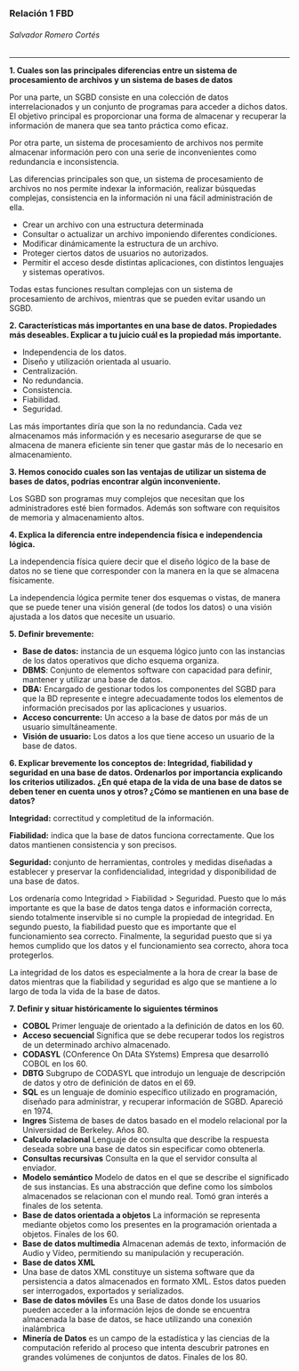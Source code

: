 ### Relación 1 FBD

###### Salvador Romero Cortés

---

**1. Cuales son las principales diferencias entre un sistema de procesamiento de archivos y un sistema de bases de datos**

Por una parte, un SGBD consiste en una colección de datos interrelacionados y un conjunto de programas para acceder a dichos datos. El objetivo principal es proporcionar una forma de almacenar y recuperar la información de manera que sea tanto práctica como eficaz.

Por otra parte, un sistema de procesamiento de archivos nos permite almacenar información pero con una serie de inconvenientes como redundancia e inconsistencia.

Las diferencias principales son que, un sistema de procesamiento de archivos no nos permite indexar la información, realizar búsquedas complejas, consistencia en la información ni una fácil administración de ella.

* Crear un archivo con una estructura determinada
* Consultar o actualizar un archivo imponiendo diferentes condiciones.
* Modificar dinámicamente la estructura de un archivo.
* Proteger ciertos datos de usuarios no autorizados.
* Permitir el acceso desde distintas aplicaciones, con distintos lenguajes y sistemas operativos.

Todas estas funciones resultan complejas con un sistema de procesamiento de archivos, mientras que se pueden evitar usando un SGBD.

**2. Características más importantes en una base de datos. Propiedades más deseables. Explicar a tu juicio cuál es la propiedad más importante.**

* Independencia de los datos.
* Diseño y utilización orientada al usuario.
* Centralización.
* No redundancia.
* Consistencia.
* Fiabilidad.
* Seguridad.

Las más importantes diría que son la no redundancia. Cada vez almacenamos más información y es necesario asegurarse de que se almacena de manera eficiente sin tener que gastar más de lo necesario en almacenamiento.

**3. Hemos conocido cuales son las ventajas de utilizar un sistema de bases de datos, podrías encontrar algún inconveniente.**

Los SGBD son programas muy complejos que necesitan que los administradores esté bien formados. Además son software con requisitos de memoria y almacenamiento altos.

**4. Explica la diferencia entre independencia física e independencia lógica.**

La independencia física quiere decir que el diseño lógico de la base de datos no se tiene que corresponder con la manera en la que se almacena físicamente. 

La independencia lógica permite tener dos esquemas o vistas, de manera que se puede tener una visión general (de todos los datos) o una visión ajustada a los datos que necesite un usuario.

**5. Definir brevemente:**

* **Base de datos:** instancia de un esquema lógico junto con las instancias de los datos operativos que dicho esquema organiza.
* **DBMS**: Conjunto de elementos software con capacidad para definir, mantener y utilizar una base de datos.
* **DBA:** Encargado de gestionar todos los componentes del SGBD para que la BD represente e integre adecuadamente todos los elementos de información precisados por las aplicaciones y usuarios.
* **Acceso concurrente:** Un acceso a la base de datos por más de un usuario simultáneamente.
* **Visión de usuario:** Los datos a los que tiene acceso un usuario de la base de datos.

**6. Explicar brevemente los conceptos de: Integridad, fiabilidad y seguridad en una base de datos. Ordenarlos por importancia explicando los criterios utilizados. ¿En qué etapa de la vida de una base de datos se deben tener en cuenta unos y otros? ¿Cómo se mantienen en una base de datos?**

**Integridad:** correctitud y completitud de la información.

**Fiabilidad:** indica que la base de datos funciona correctamente. Que los datos mantienen consistencia y son precisos.

**Seguridad:** conjunto de herramientas, controles y medidas diseñadas a establecer y preservar la confidencialidad, integridad y disponibilidad de una base de datos.

Los ordenaría como Integridad > Fiabilidad > Seguridad. Puesto que lo más importante es que la base de datos tenga datos e información correcta, siendo totalmente inservible si no cumple la propiedad de integridad. En segundo puesto, la fiabilidad puesto que es importante que el funcionamiento sea correcto. Finalmente, la seguridad puesto que si ya hemos cumplido que los datos y el funcionamiento sea correcto, ahora toca protegerlos.

La integridad de los datos es especialmente a la hora de crear la base de datos mientras que la fiabilidad y seguridad es algo que se mantiene a lo largo de toda la vida de la base de datos.

**7. Definir y situar históricamente lo siguientes términos**
* **COBOL** Primer lenguaje de orientado a la definición de datos en los 60.
* **Acceso secuencial** Significa que se debe recuperar todos los registros de un determinado archivo almacenado. 
* **CODASYL** (COnference On DAta SYstems) Empresa que desarrolló COBOL en los 60.
* **DBTG** Subgrupo de CODASYL que introdujo un lenguaje de descripción de datos y otro de definición de datos en el 69.
* **SQL** es un lenguaje de dominio específico utilizado en programación, diseñado para administrar, y recuperar información de SGBD. Apareció en 1974.
* **Ingres** Sistema de bases de datos basado en el modelo relacional por la Universidad de Berkeley. Años 80.
* **Calculo relacional** Lenguaje de consulta que describe la respuesta deseada sobre una base de datos sin especificar como obtenerla.
* **Consultas recursivas** Consulta en la que el servidor consulta al enviador.
* **Modelo semántico** Modelo de datos en el que se describe el significado de sus instancias. Es una abstracción que define como los símbolos almacenados se relacionan con el mundo real. Tomó gran interés a finales de los setenta.
* **Base de datos orientada a objetos** La información se representa mediante objetos como los presentes en la programación orientada a objetos. Finales de los 60.
* **Base de datos multimedia** Almacenan además de texto, información de Audio y Vídeo, permitiendo su manipulación y recuperación.
* **Base de datos XML** 
* Una base de datos XML constituye un sistema software que da persistencia a datos almacenados en formato XML. Estos datos pueden ser interrogados, exportados y serializados.
* **Base de datos móviles** Es una Base de datos donde los usuarios pueden acceder a la información lejos de donde se encuentra almacenada la base de datos, se hace utilizando una conexión inalámbrica
* **Minería de Datos** es un campo de la estadística y las ciencias de la computación referido al proceso que intenta descubrir patrones en grandes volúmenes de conjuntos de datos. Finales de los 80.